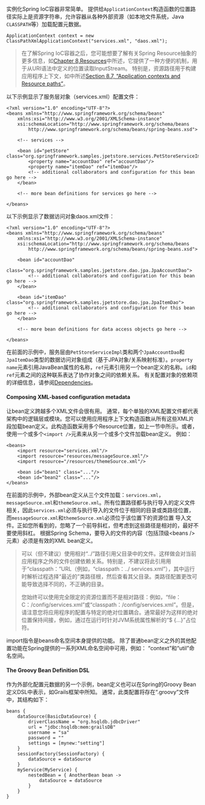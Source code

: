 实例化Spring IoC容器非常简单。 提供给`ApplicationContext`构造函数的位置路径实际上是资源字符串，允许容器从各种外部资源（如本地文件系统，Java `CLASSPATH`等）加载配置元数据。

```
ApplicationContext context = new ClassPathXmlApplicationContext("services.xml", "daos.xml");
```

> 在了解Spring IoC容器之后，您可能想要了解有关Spring Resource抽象的更多信息，如[Chapter 8,Resources](https://docs.spring.io/spring/docs/4.3.20.RELEASE/spring-framework-reference/htmlsingle/#resources)中所述，它提供了一种方便的机制，用于从URI语法中定义的位置读取InputStream。 特别是，资源路径用于构建应用程序上下文，如中所述[Section 8.7, “Application contexts and Resource paths”](https://docs.spring.io/spring/docs/4.3.20.RELEASE/spring-framework-reference/htmlsingle/#resources-app-ctx)。

以下示例显示了服务层对象（services.xml）配置文件：

```
<?xml version="1.0" encoding="UTF-8"?>
<beans xmlns="http://www.springframework.org/schema/beans"
    xmlns:xsi="http://www.w3.org/2001/XMLSchema-instance"
    xsi:schemaLocation="http://www.springframework.org/schema/beans
        http://www.springframework.org/schema/beans/spring-beans.xsd">

    <!-- services -->

    <bean id="petStore" class="org.springframework.samples.jpetstore.services.PetStoreServiceImpl">
        <property name="accountDao" ref="accountDao"/>
        <property name="itemDao" ref="itemDao"/>
        <!-- additional collaborators and configuration for this bean go here -->
    </bean>

    <!-- more bean definitions for services go here -->

</beans>
```

以下示例显示了数据访问对象daos.xml文件：

```
<?xml version="1.0" encoding="UTF-8"?>
<beans xmlns="http://www.springframework.org/schema/beans"
    xmlns:xsi="http://www.w3.org/2001/XMLSchema-instance"
    xsi:schemaLocation="http://www.springframework.org/schema/beans
        http://www.springframework.org/schema/beans/spring-beans.xsd">

    <bean id="accountDao"
        class="org.springframework.samples.jpetstore.dao.jpa.JpaAccountDao">
        <!-- additional collaborators and configuration for this bean go here -->
    </bean>

    <bean id="itemDao" class="org.springframework.samples.jpetstore.dao.jpa.JpaItemDao">
        <!-- additional collaborators and configuration for this bean go here -->
    </bean>

    <!-- more bean definitions for data access objects go here -->

</beans>
```

在前面的示例中，服务层由`PetStoreServiceImpl`类和两个`JpaAccountDao`和`JpaItemDao`类型的数据访问对象组成（基于JPA对象/关系映射标准）。`property name`元素引用JavaBean属性的名称，`ref`元素引用另一个bean定义的名称。`id`和`ref`元素之间的这种联系表达了协作对象之间的依赖关系。 有关配置对象的依赖项的详细信息，请参阅[Dependencies](https://docs.spring.io/spring/docs/4.3.20.RELEASE/spring-framework-reference/htmlsingle/#beans-dependencies)。

#### Composing XML-based configuration metadata

让bean定义跨越多个XML文件会很有用。 通常，每个单独的XML配置文件都代表架构中的逻辑层或模块。您可以使用应用程序上下文构造函数从所有这些XML片段加载bean定义。此构造函数采用多个Resource位置，如上一节中所示。或者，使用一个或多个`<import />`元素来从另一个或多个文件加载bean定义。 例如：

```
<beans>
    <import resource="services.xml"/>
    <import resource="resources/messageSource.xml"/>
    <import resource="/resources/themeSource.xml"/>

    <bean id="bean1" class="..."/>
    <bean id="bean2" class="..."/>
</beans>
```

在前面的示例中，外部bean定义从三个文件加载：`services.xml`，`messageSource.xml`和`themeSource.xml`。所有位置路径都与执行导入的定义文件相关，因此`services.xml`必须与执行导入的文件位于相同的目录或类路径位置，而`messageSource.xml`和`themeSource.xml`必须位于该位置下的资源位置 导入文件。正如您所看到的，忽略了一个前导斜杠，但考虑到这些路径是相对的，最好不要使用斜杠。 根据Spring Schema，要导入的文件的内容（包括顶级&lt;beans /&gt;元素）必须是有效的XML bean定义。

> 可以（但不建议）使用相对“../”路径引用父目录中的文件。这样做会对当前应用程序之外的文件创建依赖关系。特别是，不建议将此引用用于“classpath：”URL（例如，“classpath：../ services.xml”），其中运行时解析过程选择“最近的”类路径根，然后查看其父目录。类路径配置更改可能导致选择不同的，不正确的目录。
>
> 您始终可以使用完全限定的资源位置而不是相对路径：例如，“file：C：/config/services.xml”或“classpath：/config/services.xml”。但是，请注意您将应用程序的配置与特定的绝对位置耦合。通常最好为这样的绝对位置保持间接，例如，通过在运行时针对JVM系统属性解析的“$ {...}”占位符。

import指令是beans命名空间本身提供的功能。 除了普通bean定义之外的其他配置功能在Spring提供的一系列XML命名空间中可用，例如： “context”和“util”命名空间。

#### The Groovy Bean Definition DSL

作为外部化配置元数据的另一个示例，bean定义也可以在Spring的Groovy Bean定义DSL中表示，如Grails框架中所知。 通常，此类配置将存在“.groovy”文件中，其结构如下：

```
beans {
    dataSource(BasicDataSource) {
        driverClassName = "org.hsqldb.jdbcDriver"
        url = "jdbc:hsqldb:mem:grailsDB"
        username = "sa"
        password = ""
        settings = [mynew:"setting"]
    }
    sessionFactory(SessionFactory) {
        dataSource = dataSource
    }
    myService(MyService) {
        nestedBean = { AnotherBean bean ->
            dataSource = dataSource
        }
    }
}
```



